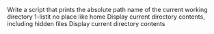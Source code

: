 Write a script that prints the absolute path name of the current working directory
1-listit
no place like home
Display current directory contents, including hidden files
Display current directory contents
